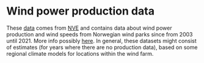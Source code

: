 # Wind power production data
These [data](./data/TimeSeries_UTC_kWh_2022_all.csv) comes from [NVE](https://www.nve.no/media/14352/timeseries_utc_kwh_2022_all.zip) and contains data about wind power production and wind speeds from Norwegian wind parks since from 2003 until 2021.
More info possibly [here](https://www.nve.no/energi/energisystem/vindkraft/produksjonsrapporter/).
In general, these datasets might consist of estimates (for years where there are no production data), based on some regional climate models for locations within the wind farm.
